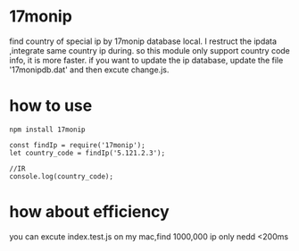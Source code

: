 # 17monip
find country of special ip by 17monip database local.
I restruct the ipdata ,integrate same country ip during.
so this module only support country code info, it is more faster.
if you want to update the ip database, update the file '17monipdb.dat' and then excute change.js.
# how to use
```
npm install 17monip
```

```
const findIp = require('17monip');
let country_code = findIp('5.121.2.3');

//IR
console.log(country_code);
```

# how about efficiency
you can excute index.test.js
on my mac,find 1000,000 ip only nedd <200ms


